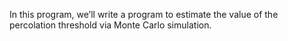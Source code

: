 In this program, we’ll write a program to estimate the value of the percolation threshold via Monte Carlo simulation.
